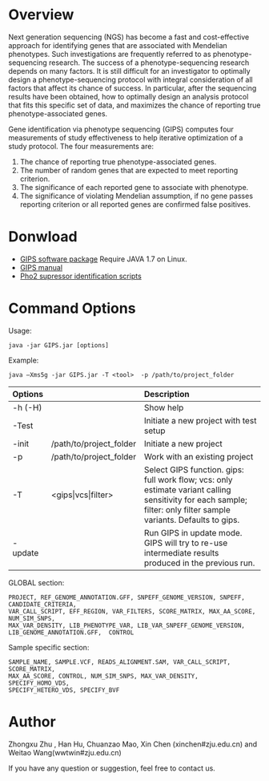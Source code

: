 # Overview #

Next generation sequencing (NGS) has become a fast and cost-effective approach for identifying genes that are associated with Mendelian phenotypes. Such investigations are frequently referred to as phenotype-sequencing research. The success of a phenotype-sequencing research depends on many factors. It is still difficult for an investigator to optimally design a phenotype-sequencing protocol with integral consideration of all factors that affect its chance of success. In particular, after the sequencing results have been obtained, how to optimally design an analysis protocol that fits this specific set of data, and maximizes the chance of reporting true phenotype-associated genes.

Gene identification via phenotype sequencing (GIPS) computes four measurements of study effectiveness to help iterative optimization of a study protocol. The four measurements are:

  1. The chance of reporting true phenotype-associated genes.
  2. The number of random genes that are expected to meet reporting criterion.
  3. The significance of each reported gene to associate with phenotype.
  4. The significance of violating Mendelian assumption, if no gene passes reporting criterion or all reported genes are confirmed false positives.

# Donwload #

  * [GIPS software package](https://raw.githubusercontent.com/RLIBS-ZJU/gips/wiki/GIPS.jar)           Require JAVA 1.7 on Linux.
  * [GIPS manual](https://raw.githubusercontent.com/RLIBS-ZJU/gips/wiki/GIPS_User_Manual.pdf)
  * [Pho2 supressor identification scripts](https://github.com/RLIBS-ZJU/gips/tree/wiki/Scripts)

# Command Options #

Usage:

    java -jar GIPS.jar [options]    

Example: 

    java –Xms5g -jar GIPS.jar -T <tool>  -p /path/to/project_folder

| **Options** |   |Description|
|:------------|:------------|:------------|
| -h (-H) |  | Show help |
| -Test |  | Initiate a new project with test setup|
| -init | /path/to/project_folder | Initiate a new project |
|-p|/path/to/project_folder|Work with an existing project|
| -T | \<gips\|vcs\|filter\> | Select GIPS function. gips: full work flow; vcs: only estimate variant calling sensitivity for each sample; filter: only filter sample variants. Defaults to gips. |
| -update|  | Run GIPS in update mode. GIPS will try to re-use intermediate results produced in the previous run. |

GLOBAL section:  

    PROJECT, REF_GENOME_ANNOTATION.GFF, SNPEFF_GENOME_VERSION, SNPEFF, CANDIDATE_CRITERIA,
    VAR_CALL_SCRIPT, EFF_REGION, VAR_FILTERS, SCORE_MATRIX, MAX_AA_SCORE, NUM_SIM_SNPS, 
    MAX_VAR_DENSITY, LIB_PHENOTYPE_VAR, LIB_VAR_SNPEFF_GENOME_VERSION, 
    LIB_GENOME_ANNOTATION.GFF,  CONTROL

Sample specific section: 

    SAMPLE_NAME, SAMPLE.VCF, READS_ALIGNMENT.SAM, VAR_CALL_SCRIPT, SCORE_MATRIX,
    MAX_AA_SCORE, CONTROL, NUM_SIM_SNPS, MAX_VAR_DENSITY, SPECIFY_HOMO_VDS, 
    SPECIFY_HETERO_VDS, SPECIFY_BVF

# Author #

Zhongxu Zhu , Han Hu, Chuanzao Mao, Xin Chen (xinchen#zju.edu.cn) and Weitao Wang(wwtwin#zju.edu.cn)

If you have any question or suggestion, feel free to contact us.
